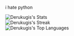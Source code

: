 i hate python 

![Derukugis's Stats](https://github-readme-stats.vercel.app/api?username=Derukugis&theme=nord&show_icons=true&hide_border=false&count_private=true)
<br>
![Derukugis's Streak](https://github-readme-streak-stats.herokuapp.com/?user=Derukugis&theme=nord&hide_border=false)
<br>
![Derukugis's Top Languages](https://github-readme-stats.vercel.app/api/top-langs/?username=Derukugis&theme=nord&show_icons=true&hide_border=false&layout=compact)
